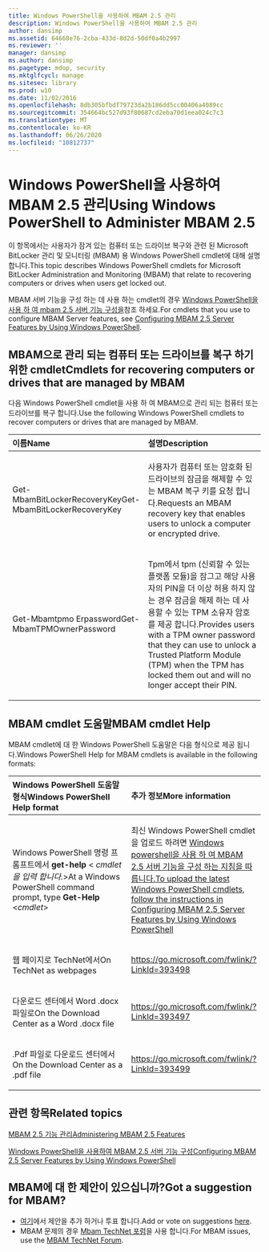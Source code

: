 ```yaml
---
title: Windows PowerShell을 사용하여 MBAM 2.5 관리
description: Windows PowerShell을 사용하여 MBAM 2.5 관리
author: dansimp
ms.assetid: 64668e76-2cba-433d-8d2d-50df0a4b2997
ms.reviewer: ''
manager: dansimp
ms.author: dansimp
ms.pagetype: mdop, security
ms.mktglfcycl: manage
ms.sitesec: library
ms.prod: w10
ms.date: 11/02/2016
ms.openlocfilehash: 8db305bfbdf79723da2b186dd5cc00406a4089cc
ms.sourcegitcommit: 354664bc527d93f80687cd2eba70d1eea024c7c3
ms.translationtype: MT
ms.contentlocale: ko-KR
ms.lasthandoff: 06/26/2020
ms.locfileid: "10812737"
---
```

# <span data-ttu-id="49326-103">Windows PowerShell을 사용하여 MBAM 2.5 관리</span><span class="sxs-lookup"><span data-stu-id="49326-103">Using Windows PowerShell to Administer MBAM 2.5</span></span>


<span data-ttu-id="49326-104">이 항목에서는 사용자가 잠겨 있는 컴퓨터 또는 드라이브 복구와 관련 된 Microsoft BitLocker 관리 및 모니터링 (MBAM) 용 Windows PowerShell cmdlet에 대해 설명 합니다.</span><span class="sxs-lookup"><span data-stu-id="49326-104">This topic describes Windows PowerShell cmdlets for Microsoft BitLocker Administration and Monitoring (MBAM) that relate to recovering computers or drives when users get locked out.</span></span>

<span data-ttu-id="49326-105">MBAM 서버 기능을 구성 하는 데 사용 하는 cmdlet의 경우 [Windows PowerShell을 사용 하 여 mbam 2.5 서버 기능 구성을](configuring-mbam-25-server-features-by-using-windows-powershell.md)참조 하세요.</span><span class="sxs-lookup"><span data-stu-id="49326-105">For cmdlets that you use to configure MBAM Server features, see [Configuring MBAM 2.5 Server Features by Using Windows PowerShell](configuring-mbam-25-server-features-by-using-windows-powershell.md).</span></span>

## <a href="" id="cmdlets-for-recovering-computers-or-drives-that-are-managed-by-mbam-"></a><span data-ttu-id="49326-106">MBAM으로 관리 되는 컴퓨터 또는 드라이브를 복구 하기 위한 cmdlet</span><span class="sxs-lookup"><span data-stu-id="49326-106">Cmdlets for recovering computers or drives that are managed by MBAM</span></span>


<span data-ttu-id="49326-107">다음 Windows PowerShell cmdlet을 사용 하 여 MBAM으로 관리 되는 컴퓨터 또는 드라이브를 복구 합니다.</span><span class="sxs-lookup"><span data-stu-id="49326-107">Use the following Windows PowerShell cmdlets to recover computers or drives that are managed by MBAM.</span></span>

<table>
<colgroup>
<col width="50%" />
<col width="50%" />
</colgroup>
<thead>
<tr class="header">
<th align="left"><span data-ttu-id="49326-108">이름</span><span class="sxs-lookup"><span data-stu-id="49326-108">Name</span></span></th>
<th align="left"><span data-ttu-id="49326-109">설명</span><span class="sxs-lookup"><span data-stu-id="49326-109">Description</span></span></th>
</tr>
</thead>
<tbody>
<tr class="odd">
<td align="left"><p><span data-ttu-id="49326-110">Get-MbamBitLockerRecoveryKey</span><span class="sxs-lookup"><span data-stu-id="49326-110">Get-MbamBitLockerRecoveryKey</span></span></p></td>
<td align="left"><p><span data-ttu-id="49326-111">사용자가 컴퓨터 또는 암호화 된 드라이브의 잠금을 해제할 수 있는 MBAM 복구 키를 요청 합니다.</span><span class="sxs-lookup"><span data-stu-id="49326-111">Requests an MBAM recovery key that enables users to unlock a computer or encrypted drive.</span></span></p></td>
</tr>
<tr class="even">
<td align="left"><p><span data-ttu-id="49326-112">Get-Mbamtpmo Erpassword</span><span class="sxs-lookup"><span data-stu-id="49326-112">Get-MbamTPMOwnerPassword</span></span></p></td>
<td align="left"><p><span data-ttu-id="49326-113">Tpm에서 tpm (신뢰할 수 있는 플랫폼 모듈)을 잠그고 해당 사용자의 PIN을 더 이상 허용 하지 않는 경우 잠금을 해제 하는 데 사용할 수 있는 TPM 소유자 암호를 제공 합니다.</span><span class="sxs-lookup"><span data-stu-id="49326-113">Provides users with a TPM owner password that they can use to unlock a Trusted Platform Module (TPM) when the TPM has locked them out and will no longer accept their PIN.</span></span></p></td>
</tr>
</tbody>
</table>

 

## <a href="" id="---------mbam-cmdlet-help"></a> <span data-ttu-id="49326-114">MBAM cmdlet 도움말</span><span class="sxs-lookup"><span data-stu-id="49326-114">MBAM cmdlet Help</span></span>


<span data-ttu-id="49326-115">MBAM cmdlet에 대 한 Windows PowerShell 도움말은 다음 형식으로 제공 됩니다.</span><span class="sxs-lookup"><span data-stu-id="49326-115">Windows PowerShell Help for MBAM cmdlets is available in the following formats:</span></span>

<table>
<colgroup>
<col width="50%" />
<col width="50%" />
</colgroup>
<thead>
<tr class="header">
<th align="left"><span data-ttu-id="49326-116">Windows PowerShell 도움말 형식</span><span class="sxs-lookup"><span data-stu-id="49326-116">Windows PowerShell Help format</span></span></th>
<th align="left"><span data-ttu-id="49326-117">추가 정보</span><span class="sxs-lookup"><span data-stu-id="49326-117">More information</span></span></th>
</tr>
</thead>
<tbody>
<tr class="odd">
<td align="left"><p><span data-ttu-id="49326-118">Windows PowerShell 명령 프롬프트에서 <strong> get-help </strong> &lt; <em> cmdlet을 입력 합니다.</em>&gt;</span><span class="sxs-lookup"><span data-stu-id="49326-118">At a Windows PowerShell command prompt, type <strong>Get-Help</strong> &lt;<em>cmdlet</em>&gt;</span></span></p></td>
<td align="left"><p><span data-ttu-id="49326-119">최신 Windows PowerShell cmdlet을 업로드 하려면 <a href="configuring-mbam-25-server-features-by-using-windows-powershell.md" data-raw-source="[Configuring MBAM 2.5 Server Features by Using Windows PowerShell](configuring-mbam-25-server-features-by-using-windows-powershell.md)"> Windows powershell을 사용 하 여 MBAM 2.5 서버 기능을 구성 하는 지침을 따릅니다.</span><span class="sxs-lookup"><span data-stu-id="49326-119">To upload the latest Windows PowerShell cmdlets, follow the instructions in <a href="configuring-mbam-25-server-features-by-using-windows-powershell.md" data-raw-source="[Configuring MBAM 2.5 Server Features by Using Windows PowerShell](configuring-mbam-25-server-features-by-using-windows-powershell.md)">Configuring MBAM 2.5 Server Features by Using Windows PowerShell</span></span></a></p></td>
</tr>
<tr class="even">
<td align="left"><p><span data-ttu-id="49326-120">웹 페이지로 TechNet에서</span><span class="sxs-lookup"><span data-stu-id="49326-120">On TechNet as webpages</span></span></p></td>
<td align="left"><p><a href="https://go.microsoft.com/fwlink/?LinkId=393498" data-raw-source="https://go.microsoft.com/fwlink/?LinkId=393498">https://go.microsoft.com/fwlink/?LinkId=393498</a></p></td>
</tr>
<tr class="odd">
<td align="left"><p><span data-ttu-id="49326-121">다운로드 센터에서 Word .docx 파일로</span><span class="sxs-lookup"><span data-stu-id="49326-121">On the Download Center as a Word .docx file</span></span></p></td>
<td align="left"><p><a href="https://go.microsoft.com/fwlink/?LinkId=393497" data-raw-source="https://go.microsoft.com/fwlink/?LinkId=393497">https://go.microsoft.com/fwlink/?LinkId=393497</a></p></td>
</tr>
<tr class="even">
<td align="left"><p><span data-ttu-id="49326-122">.Pdf 파일로 다운로드 센터에서</span><span class="sxs-lookup"><span data-stu-id="49326-122">On the Download Center as a .pdf file</span></span></p></td>
<td align="left"><p><a href="https://go.microsoft.com/fwlink/?LinkId=393499" data-raw-source="https://go.microsoft.com/fwlink/?LinkId=393499">https://go.microsoft.com/fwlink/?LinkId=393499</a></p></td>
</tr>
</tbody>
</table>

 



## <span data-ttu-id="49326-123">관련 항목</span><span class="sxs-lookup"><span data-stu-id="49326-123">Related topics</span></span>


[<span data-ttu-id="49326-124">MBAM 2.5 기능 관리</span><span class="sxs-lookup"><span data-stu-id="49326-124">Administering MBAM 2.5 Features</span></span>](administering-mbam-25-features.md)

[<span data-ttu-id="49326-125">Windows PowerShell을 사용하여 MBAM 2.5 서버 기능 구성</span><span class="sxs-lookup"><span data-stu-id="49326-125">Configuring MBAM 2.5 Server Features by Using Windows PowerShell</span></span>](configuring-mbam-25-server-features-by-using-windows-powershell.md)

 

## <span data-ttu-id="49326-126">MBAM에 대 한 제안이 있으십니까?</span><span class="sxs-lookup"><span data-stu-id="49326-126">Got a suggestion for MBAM?</span></span>
- <span data-ttu-id="49326-127">[여기](http://mbam.uservoice.com/forums/268571-microsoft-bitlocker-administration-and-monitoring)에서 제안을 추가 하거나 투표 합니다.</span><span class="sxs-lookup"><span data-stu-id="49326-127">Add or vote on suggestions [here](http://mbam.uservoice.com/forums/268571-microsoft-bitlocker-administration-and-monitoring).</span></span> 
- <span data-ttu-id="49326-128">MBAM 문제의 경우 [Mbam TechNet 포럼](https://social.technet.microsoft.com/Forums/home?forum=mdopmbam)을 사용 합니다.</span><span class="sxs-lookup"><span data-stu-id="49326-128">For MBAM issues, use the [MBAM TechNet Forum](https://social.technet.microsoft.com/Forums/home?forum=mdopmbam).</span></span> 





